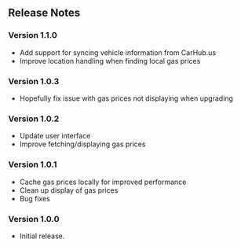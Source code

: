 ## Release Notes

### Version 1.1.0

* Add support for syncing vehicle information from CarHub.us
* Improve location handling when finding local gas prices

### Version 1.0.3

* Hopefully fix issue with gas prices not displaying when upgrading

### Version 1.0.2

* Update user interface
* Improve fetching/displaying gas prices

### Version 1.0.1

* Cache gas prices locally for improved performance
* Clean up display of gas prices
* Bug fixes

### Version 1.0.0

* Initial release.
